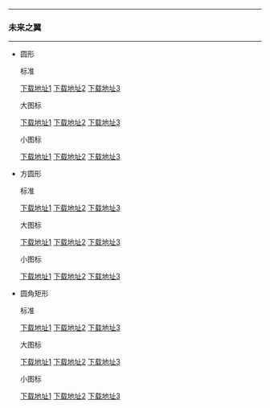   ---

  ### 未来之翼

  ---

  - 圆形 

    标准

    [下载地址1](https://github.com.cnpmjs.org/pzcn/emui-icons/releases/download/{ver}/Reconstruction.hwt)    [下载地址2](https://emui.iconsx.tech/Reconstruction.hwt)    [下载地址3](https://emui.netlify.app/Reconstruction.hwt)
    
    大图标

    [下载地址1](https://github.com.cnpmjs.org/pzcn/emui-icons/releases/download/{ver}/Reconstruction_Big.hwt)    [下载地址2](https://emui.iconsx.tech/Reconstruction_Big.hwt)    [下载地址3](https://emui.netlify.app/Reconstruction_Big.hwt)

    小图标

    [下载地址1](https://github.com.cnpmjs.org/pzcn/emui-icons/releases/download/{ver}/Reconstruction_Small.hwt)    [下载地址2](https://emui.iconsx.tech/Reconstruction_Small.hwt)    [下载地址3](https://emui.netlify.app/Reconstruction_Small.hwt)

  - 方圆形 

    标准
    
    [下载地址1](https://github.com.cnpmjs.org/pzcn/emui-icons/releases/download/{ver}/Reconstruction_SquareCircle.hwt)    [下载地址2](https://emui.iconsx.tech/Reconstruction_SquareCircle.hwt)    [下载地址3](https://emui.netlify.app/Reconstruction_SquareCircle.hwt)

    大图标

    [下载地址1](https://github.com.cnpmjs.org/pzcn/emui-icons/releases/download/{ver}/Reconstruction_SquareCircle_Big.hwt)    [下载地址2](https://emui.iconsx.tech/Reconstruction_SquareCircle_Big.hwt)    [下载地址3](https://emui.netlify.app/Reconstruction_SquareCircle_Big.hwt)

    小图标

    [下载地址1](https://github.com.cnpmjs.org/pzcn/emui-icons/releases/download/{ver}/Reconstruction_SquareCircle_Small.hwt)    [下载地址2](https://emui.iconsx.tech/Reconstruction_SquareCircle_Small.hwt)    [下载地址3](https://emui.netlify.app/Reconstruction_SquareCircle_Small.hwt)

  - 圆角矩形 

    标准
    
    [下载地址1](https://github.com.cnpmjs.org/pzcn/emui-icons/releases/download/{ver}/Reconstruction_Rectangle.hwt)    [下载地址2](https://emui.iconsx.tech/Reconstruction_Rectangle.hwt)    [下载地址3](https://emui.netlify.app/Reconstruction_Rectangle.hwt)

    大图标

    [下载地址1](https://github.com.cnpmjs.org/pzcn/emui-icons/releases/download/{ver}/Reconstruction.hwt)    [下载地址2](https://emui.iconsx.tech/Reconstruction_Rectangle_Big.hwt)    [下载地址3](https://emui.netlify.app/Reconstruction_Rectangle_Big.hwt)

    小图标

    [下载地址1](https://github.com.cnpmjs.org/pzcn/emui-icons/releases/download/{ver}/Reconstruction.hwt)    [下载地址2](https://emui.iconsx.tech/Reconstruction_Rectangle_Small.hwt)    [下载地址3](https://emui.netlify.app/Reconstruction_Rectangle_Small.hwt)
